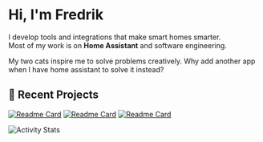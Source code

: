 
# Hi, I'm Fredrik

I develop tools and integrations that make smart homes smarter.  
Most of my work is on **Home Assistant** and software engineering.

My two cats inspire me to solve problems creatively. Why add another app when I have home assistant to solve it instead? 

## 🧩 Recent Projects
[![Readme Card](https://github-readme-stats.vercel.app/api/pin/?username=FredrikM97&repo=hass-surepetcare&theme=transparent)](https://github.com/FredrikM97/hass-surepetcare)
[![Readme Card](https://github-readme-stats.vercel.app/api/pin/?username=FredrikM97&repo=py-surepetcare&theme=transparent)](https://github.com/FredrikM97/py-surepetcare)
[![Readme Card](https://github-readme-stats.vercel.app/api/pin/?username=FredrikM97&repo=mealplan-card&theme=transparent)](https://github.com/FredrikM97/mealplan-card)

![Activity Stats](https://github-readme-stats.vercel.app/api?username=FredrikM97&show_icons=true)


